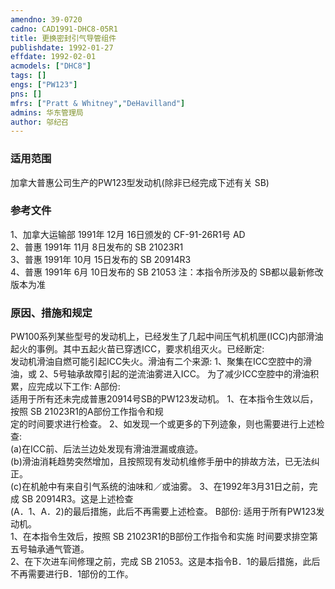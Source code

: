 ```yaml
---
amendno: 39-0720  
cadno: CAD1991-DHC8-05R1  
title: 更换密封引气导管组件  
publishdate: 1992-01-27  
effdate: 1992-02-01  
acmodels: ["DHC8"]  
tags: []  
engs: ["PW123"]  
pns: []  
mfrs: ["Pratt & Whitney","DeHavilland"]  
admins: 华东管理局  
author: 邬纪召  
---
```

  
### 适用范围  
加拿大普惠公司生产的PW123型发动机(除非已经完成下述有关 SB)  
  
<!--more-->  
### 参考文件
1、加拿大运输部 1991年 12月 16日颁发的 CF-91-26R1号 AD  
2、普惠 1991年 11月 8日发布的 SB 21023R1  
3、普惠 1991年 10月 15日发布的 SB 20914R3  
4、普惠 1991年 6月 10日发布的 SB 21053 注：本指令所涉及的 SB都以最新修改版本为准  
  
### 原因、措施和规定  
PW100系列某些型号的发动机上，已经发生了几起中间压气机机匣(ICC)内部滑油起火的事例。其中五起火苗已穿透ICC，要求机组灭火。已经断定:  
    发动机滑油自燃可能引起ICC失火。滑油有二个来源: 1、聚集在ICC空腔中的滑油，或 2、5号轴承故障引起的逆流油雾进入ICC。     为了减少ICC空腔中的滑油积累，应完成以下工作: A部份:  
    适用于所有还未完成普惠20914号SB的PW123发动机。     1、在本指令生效以后，按照  SB 21023R1的A部份工作指令和规  
定的时间要求进行检查。     2、如发现一个或更多的下列迹象，则也需要进行上述检查:  
      (a)在ICC前、后法兰边处发现有滑油泄漏或痕迹。  
      (b)滑油消耗趋势突然增加，且按照现有发动机维修手册中的排故方法，已无法纠正。  
(c)在机舱中有来自引气系统的油味和／或油雾。     3、在1992年3月31日之前，完成  SB 20914R3。这是上述检查  
(A．1、A．2)的最后措施，此后不再需要上述检查。 B部份:     适用于所有PW123发动机。   
  1、在本指令生效后，按照  SB 21023R1的B部份工作指令和实施
时间要求排空第五号轴承通气管道。  
2、在下次进车间修理之前，完成 SB 21053。这是本指令B．1的最后措施，此后不再需要进行B．1部份的工作。  
